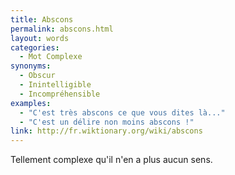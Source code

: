 ```yaml
---
title: Abscons
permalink: abscons.html
layout: words
categories:
  - Mot Complexe
synonyms:
  - Obscur
  - Inintelligible
  - Incompréhensible
examples:
  - "C'est très abscons ce que vous dites là..."
  - "C'est un délire non moins abscons !"
link: http://fr.wiktionary.org/wiki/abscons
---
```


Tellement complexe qu'il n'en a plus aucun sens.
